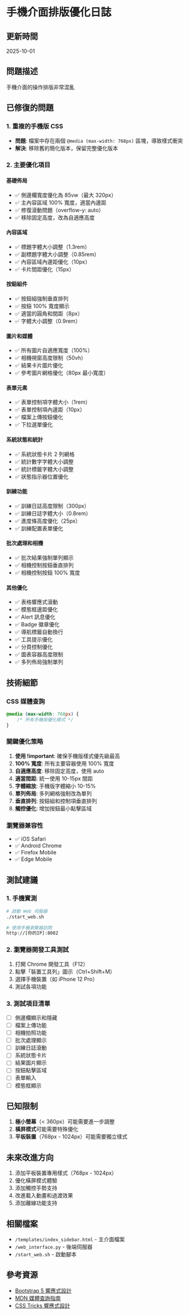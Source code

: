 # 手機介面排版優化日誌

## 更新時間
2025-10-01

## 問題描述
手機介面的操作排版非常混亂

## 已修復的問題

### 1. 重複的手機版 CSS
- **問題**: 檔案中存在兩個 `@media (max-width: 768px)` 區塊，導致樣式衝突
- **解決**: 移除舊的簡化版本，保留完整優化版本

### 2. 主要優化項目

#### 基礎佈局
- ✅ 側邊欄寬度優化為 85vw（最大 320px）
- ✅ 主內容區域 100% 寬度，適當內邊距
- ✅ 修復滾動問題（overflow-y: auto）
- ✅ 移除固定高度，改為自適應高度

#### 內容區域
- ✅ 標題字體大小調整（1.3rem）
- ✅ 副標題字體大小調整（0.85rem）
- ✅ 內容區域內邊距優化（10px）
- ✅ 卡片間距優化（15px）

#### 按鈕組件
- ✅ 按鈕組強制垂直排列
- ✅ 按鈕 100% 寬度顯示
- ✅ 適當的圓角和間距（8px）
- ✅ 字體大小調整（0.9rem）

#### 圖片和媒體
- ✅ 所有圖片自適應寬度（100%）
- ✅ 相機視窗高度限制（50vh）
- ✅ 結果卡片圖片優化
- ✅ 參考圖片網格優化（80px 最小寬度）

#### 表單元素
- ✅ 表單控制項字體大小（1rem）
- ✅ 表單控制項內邊距（10px）
- ✅ 檔案上傳按鈕優化
- ✅ 下拉選單優化

#### 系統狀態和統計
- ✅ 系統狀態卡片 2 列網格
- ✅ 統計數字字體大小調整
- ✅ 統計標籤字體大小調整
- ✅ 狀態指示器位置優化

#### 訓練功能
- ✅ 訓練日誌高度限制（300px）
- ✅ 訓練日誌字體大小（0.8rem）
- ✅ 進度條高度優化（25px）
- ✅ 訓練配置表單優化

#### 批次處理和相機
- ✅ 批次結果強制單列顯示
- ✅ 相機控制按鈕垂直排列
- ✅ 相機控制按鈕 100% 寬度

#### 其他優化
- ✅ 表格響應式滾動
- ✅ 模態框邊距優化
- ✅ Alert 訊息優化
- ✅ Badge 徽章優化
- ✅ 導航標籤自動換行
- ✅ 工具提示優化
- ✅ 分頁控制優化
- ✅ 圖表容器高度限制
- ✅ 多列佈局強制單列

## 技術細節

### CSS 媒體查詢
```css
@media (max-width: 768px) {
    /* 所有手機版優化樣式 */
}
```

### 關鍵優化策略
1. **使用 !important**: 確保手機版樣式優先級最高
2. **100% 寬度**: 所有主要容器使用 100% 寬度
3. **自適應高度**: 移除固定高度，使用 auto
4. **適當間距**: 統一使用 10-15px 間距
5. **字體縮放**: 手機版字體縮小 10-15%
6. **單列佈局**: 多列網格強制改為單列
7. **垂直排列**: 按鈕組和控制項垂直排列
8. **觸控優化**: 增加按鈕最小點擊區域

### 瀏覽器兼容性
- ✅ iOS Safari
- ✅ Android Chrome
- ✅ Firefox Mobile
- ✅ Edge Mobile

## 測試建議

### 1. 手機實測
```bash
# 啟動 Web 伺服器
./start_web.sh

# 使用手機瀏覽器訪問
http://[你的IP]:8082
```

### 2. 瀏覽器開發工具測試
1. 打開 Chrome 開發工具（F12）
2. 點擊「裝置工具列」圖示（Ctrl+Shift+M）
3. 選擇手機裝置（如 iPhone 12 Pro）
4. 測試各項功能

### 3. 測試項目清單
- [ ] 側邊欄顯示和隱藏
- [ ] 檔案上傳功能
- [ ] 相機拍照功能
- [ ] 批次處理顯示
- [ ] 訓練日誌滾動
- [ ] 系統狀態卡片
- [ ] 結果圖片顯示
- [ ] 按鈕點擊區域
- [ ] 表單輸入
- [ ] 模態框顯示

## 已知限制

1. **極小螢幕**（< 360px）可能需要進一步調整
2. **橫屏模式**可能需要特殊優化
3. **平板裝置**（768px - 1024px）可能需要獨立樣式

## 未來改進方向

1. 添加平板裝置專用樣式（768px - 1024px）
2. 優化橫屏模式體驗
3. 添加觸控手勢支持
4. 改進載入動畫和過渡效果
5. 添加離線功能支持

## 相關檔案

- `/templates/index_sidebar.html` - 主介面檔案
- `/web_interface.py` - 後端伺服器
- `/start_web.sh` - 啟動腳本

## 參考資源

- [Bootstrap 5 響應式設計](https://getbootstrap.com/docs/5.1/layout/breakpoints/)
- [MDN 媒體查詢指南](https://developer.mozilla.org/zh-TW/docs/Web/CSS/Media_Queries)
- [CSS Tricks 響應式設計](https://css-tricks.com/snippets/css/media-queries-for-standard-devices/)
